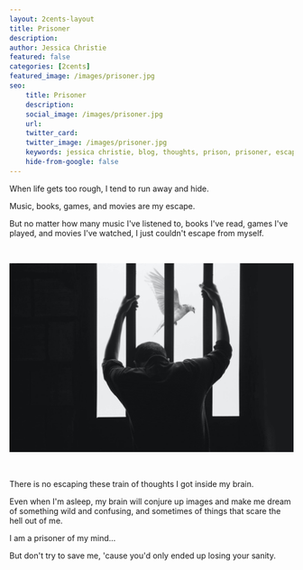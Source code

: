 ```yaml
---
layout: 2cents-layout
title: Prisoner
description: 
author: Jessica Christie
featured: false
categories: [2cents]
featured_image: /images/prisoner.jpg
seo:
    title: Prisoner
    description: 
    social_image: /images/prisoner.jpg
    url:
    twitter_card:
    twitter_image: /images/prisoner.jpg
    keywords: jessica christie, blog, thoughts, prison, prisoner, escape, life, run away, hide, train of thoughts, asleep, scared, sanity
    hide-from-google: false
---
```

When life gets too rough, I tend to run away and hide.

Music, books, games, and movies are my escape.

But no matter how many music I've listened to, books I've read, games I've played, and movies I've watched, I just couldn't escape from myself.

&nbsp;

<div class="center">
    <img src="/images/prisoner.jpg">
</div>

&nbsp;

There is no escaping these train of thoughts I got inside my brain.

Even when I'm asleep, my brain will conjure up images and make me dream of something wild and confusing, and sometimes of things that scare the hell out of me.

I am a prisoner of my mind...

But don't try to save me, 'cause you'd only ended up losing your sanity.

&nbsp;

